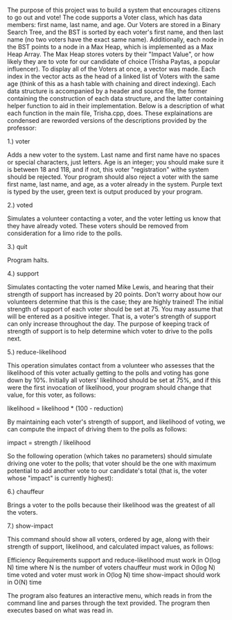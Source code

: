 The purpose of this project was to build a system that encourages citizens to go out and vote! The code supports a Voter class, which has data members: first name, last name, and age. Our Voters are stored in a Binary Search Tree, and the BST is sorted by each voter's first name, and then last name (no two voters have the exact same name). Additionally, each node in the BST points to a node in a Max Heap, which is implemented as a Max Heap Array. The Max Heap stores voters by their  "Impact Value", or how likely they are to vote for our candidate of choice (Trisha Paytas, a popular influencer). To display all of the Voters at once, a vector was made. Each index in the vector acts as the head of a linked list of Voters with the same age (think of this as a hash table with chaining and direct indexing). Each data structure is accompanied by a header and source file, the former containing the construction of each data structure, and the latter containing helper function to aid in their implementation. Below is a description of what each function in the main file, Trisha.cpp, does. These explainations are condensed are reworded versions of the descriptions provided by the professor:


1.) voter <last-name> <first-name> <age>

Adds a new voter to the system. Last name and first name have no spaces or special characters, just letters. Age is an integer; you should make sure it is between 18 and 118, and if not, this voter "registration" withe system should be rejected. Your program should also reject a voter with the same first name, last name, and age, as a voter already in the system. Purple text is typed by the user, green text is output produced by your program.



2.) voted <last-name> <first-name> <age>

Simulates a volunteer contacting a voter, and the voter letting us know that they have already voted. These voters should be removed from consideration for a limo ride to the polls.



3.) quit

Program halts.



4.) support <last-name> <first-name> <strength>

Simulates contacting the voter named Mike Lewis, and hearing that their strength of support has increased by 20 points. Don't worry about how our volunteers determine that this is the case; they are highly trained! The initial strength of support of each voter should be set at 75.  You may assume that <strength> will be entered as a positive integer. That is, a voter's strength of support can only increase throughout the day. The purpose of keeping track of strength of support is to help determine which voter to drive to the polls next.



5.) reduce-likelihood <last-name> <first-name> <reduction>

This operation simulates contact from a volunteer who assesses that the likelihood of this voter actually getting to the polls and voting has gone down by 10%.  Initially all voters' likelihood should be set at 75%, and if this were the first invocation of likelihood, your program should change that value, for this voter, as follows:

likelihood = likelihood * (100 - reduction)

By maintaining each voter's strength of support, and likelihood of voting, we can compute the impact of driving them to the polls as follows:

impact = strength / likelihood

So the following operation (which takes no parameters) should simulate driving one voter to the polls; that voter should be the one with maximum potential to add another vote to our candidate's total (that is, the voter whose "impact" is currently highest):



6.) chauffeur 

Brings a voter to the polls because their likelihood was the greatest of all the voters.



7.) show-impact

This command should show all voters, ordered by age, along with their strength of support, likelihood, and calculated impact values, as follows:



Efficiency Requirements
support and reduce-likelihood must work in O(log N) time where N is the number of voters
chauffeur must work in O(log N) time
voted and voter must work in O(log N) time
show-impact should work in O(N) time

The program also features an interactive menu, which reads in from the command line and parses through the text provided. The program then executes based on what was read in.
